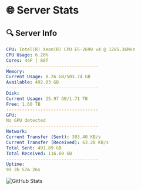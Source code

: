 # 🌐 Server Stats
## 🔍 Server Info
```yaml
CPU: Intel(R) Xeon(R) CPU E5-2699 v4 @ 1285.36MHz
CPU Usage: 6.20%
Cores: 44P | 88T
-----------------------------------
Memory:
Current Usage: 8.26 GB/503.74 GB
Available: 492.03 GB
-----------------------------------
Disk:
Current Usage: 25.97 GB/1.71 TB
Free: 1.60 TB
-----------------------------------
GPU:
No GPU detected
-----------------------------------
Network:
Current Transfer (Sent): 303.40 KB/s
Current Transfer (Received): 63.28 KB/s
Total Sent: 491.89 GB
Total Received: 116.60 GB
-----------------------------------
Uptime:
9d 3h 57m 26s
```
![GitHub Stats](https://img.shields.io/badge/Updated-2025-04-28_21:06:14-blue)